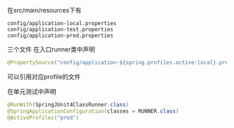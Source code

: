 ﻿在src/main/resources下有
```
config/application-local.properties
config/application-test.properties
config/application-prod.properties
```
三个文件
在入口runner类中声明
```java
@PropertySource("config/application-${spring.profiles.active:local}.properties")
```
可以引用对应profile的文件

在单元测试中声明
```java
@RunWith(SpringJUnit4ClassRunner.class)
@SpringApplicationConfiguration(classes = RUNNER.class)
@ActiveProfiles("prod")
```